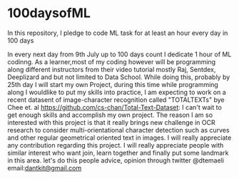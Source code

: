 # 100daysofML
In this repository, I pledge to code ML task for at least an hour every day in 100 days

In every next day from 9th July up to 100 days count I dedicate 1 hour of ML codinng. As a learner,most of my coding however will
be programming along different instructors from their video tutorial mostly Raj, Sentdex, Deeplizard and but not limited to Data School.
While doing this, probably by 25th day I will start my own Project, during this time while programming along I wouldlike to put my skills into practice, I am expecting to work on a recent datasent of image-character recognition called "TOTALTEXTs" bye Chee et. al https://github.com/cs-chan/Total-Text-Dataset: I can't wait to get enough skills and accomplish my own project. The reason I am so interested with this project is that it really brings new challenge in OCR research to consider multi-orientational character detection such as curves and other regular geometrical oriented text in images. I will really appreciate any contribution regarding this project. I will really appreciate people with similar interest who want join, learn together and finally put some landmark in this area. 
let's do this people
advice, opinion through twitter @dtemaeli email:dantkit@gmail.com
